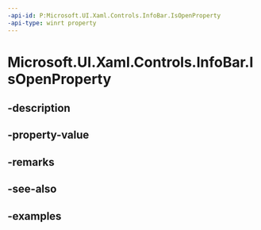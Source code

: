 ```yaml
---
-api-id: P:Microsoft.UI.Xaml.Controls.InfoBar.IsOpenProperty
-api-type: winrt property
---
```


# Microsoft.UI.Xaml.Controls.InfoBar.IsOpenProperty

<!--
public static Windows.UI.Xaml.DependencyProperty IsOpenProperty { get; }
-->


## -description

## -property-value

## -remarks

## -see-also

## -examples


